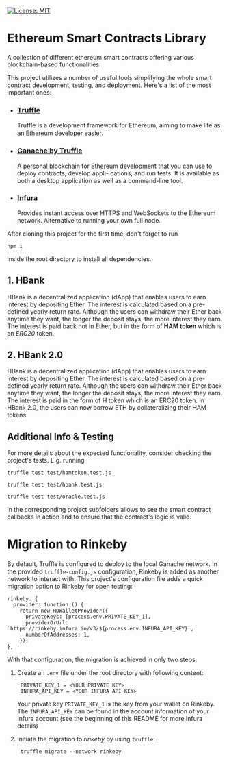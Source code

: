 [![License: MIT](https://img.shields.io/badge/License-MIT-yellow.svg)](https://opensource.org/licenses/MIT)

# Ethereum Smart Contracts Library
A collection of different ethereum smart contracts offering various blockchain-based functionalities.

This project utilizes a number of useful tools simplifying the whole smart contract development, testing, and deployment. Here's a list of the most important ones:

* ### [Truffle](https://trufflesuite.com/docs/truffle/quickstart/)
    Truﬄe is a development framework for Ethereum, aiming to make life as an Ethereum developer easier. 

* ### [Ganache by Truffle](https://trufflesuite.com/ganache/)
    A personal blockchain for Ethereum development that you can use to deploy contracts, develop appli-
cations, and run tests. It is available as both a desktop application as well as a command-line tool.

* ### [Infura](https://infura.io/)
    Provides instant access over HTTPS and WebSockets to the Ethereum network. Alternative to running your own full node.

After cloning this project for the first time, don't forget to run

    npm i

inside the root directory to install all dependencies.

## 1. HBank
HBank is a decentralized application (dApp) that enables users to earn interest by depositing Ether.
The interest is calculated based on a pre-defined yearly return rate. Although the users can withdraw their
Ether back anytime they want, the longer the deposit stays, the more interest they earn. The interest is paid
back not in Ether, but in the form of **HAM token** which is an _ERC20_ token.

## 2. HBank 2.0
HBank is a decentralized application (dApp) that enables users to earn interest by depositing Ether.
The interest is calculated based on a pre-defined yearly return rate. Although the users can withdraw their Ether back anytime they want, the longer the deposit stays, the more interest they earn. The interest is paid in the form of H token which is an ERC20 token. In HBank 2.0, the users can now borrow ETH by collateralizing their HAM tokens.


## Additional Info & Testing

For more details about the expected functionality, consider checking the project's tests. E.g. running

    truffle test test/hamtoken.test.js

    truffle test test/hbank.test.js

    truffle test test/oracle.test.js


in the corresponding project subfolders allows to see the smart contract callbacks in action and to ensure that the contract's logic is valid.

# Migration to Rinkeby

By default, Truﬄe is configured to deploy to the local Ganache network. In the provided `truffle-config.js` configuration, Rinkeby is added as another network to interact with. This project's configuration file adds a quick migration option to Rinkeby for open testing:

    rinkeby: {
      provider: function () {
        return new HDWalletProvider({
          privateKeys: [process.env.PRIVATE_KEY_1],
          providerOrUrl: `https://rinkeby.infura.io/v3/${process.env.INFURA_API_KEY}`,
          numberOfAddresses: 1,
        });
    },

With that configuration, the migration is achieved in only two steps:

1. Create an `.env` file under the root directory with following content:
   
        PRIVATE_KEY_1 = <YOUR PRIVATE KEY>
        INFURA_API_KEY = <YOUR INFURA API KEY>

    Your private key `PRIVATE_KEY_1` is the key from your wallet on Rinkeby.
    The `INFURA_API_KEY` can be found in the account information of your Infura account (see the beginning of this README for more Infura details)

2. Initiate the migration to _rinkeby_ by using `truffle`:

        truffle migrate --network rinkeby

